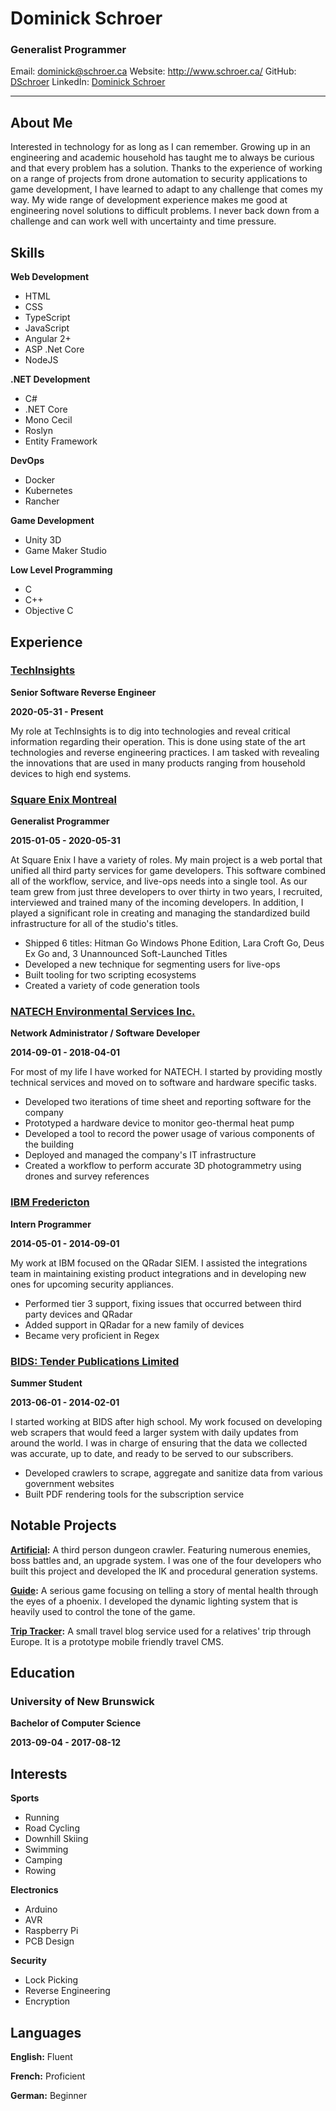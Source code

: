 <div class='row' markdown='1'>

<div class='col-md-7 name' markdown='1'>

# Dominick Schroer

### Generalist Programmer

</div>

<div class='col-md-5 contact' markdown='1'>

Email: dominick@schroer.ca
Website: http://www.schroer.ca/
GitHub: [DSchroer](https://github.com/DSchroer)
LinkedIn: [Dominick Schroer](https://www.linkedin.com/in/dominick-schroer-0180575a)
</div>

</div>

--- ---

## About Me

Interested in technology for as long as I can remember. Growing up in an engineering and academic household has taught me to always be curious and that every problem has a solution. Thanks to the experience of working on a range of projects from drone automation to security applications to game development, I have learned to adapt to any challenge that comes my way. My wide range of development experience makes me good at engineering novel solutions to difficult problems. I never back down from a challenge and can work well with uncertainty and time pressure.

## Skills

<div class='row' markdown='1'>

<div class='col-md-6 keylist' markdown='1'>

__Web Development__
* HTML
* CSS
* TypeScript
* JavaScript
* Angular 2+
* ASP .Net Core
* NodeJS
</div>

<div class='col-md-6 keylist' markdown='1'>

__.NET Development__
* C#
* .NET Core
* Mono Cecil
* Roslyn
* Entity Framework
</div>

<div class='col-md-6 keylist' markdown='1'>

__DevOps__
* Docker
* Kubernetes
* Rancher
</div>

<div class='col-md-6 keylist' markdown='1'>

__Game Development__
* Unity 3D
* Game Maker Studio
</div>

<div class='col-md-6 keylist' markdown='1'>

__Low Level Programming__
* C
* C++
* Objective C
</div>

</div>

## Experience

### [TechInsights](https://www.techinsights.com/)

<div class='job-details' markdown='1'>

<div  markdown='1'>

__Senior Software Reverse Engineer__

</div>

<div  markdown='1'>

__2020-05-31 - Present__

</div>

</div>

My role at TechInsights is to dig into technologies and reveal critical information regarding their operation. This is done using state of the art technologies and reverse engineering practices. I am tasked with revealing the innovations that are used in many products ranging from household devices to high end systems.

### [Square Enix Montreal](https://www.square-enix-montreal.com/)

<div class='job-details' markdown='1'>

<div  markdown='1'>

__Generalist Programmer__

</div>

<div  markdown='1'>

__2015-01-05 - 2020-05-31__

</div>

</div>

At Square Enix I have a variety of roles. My main project is a web portal that unified all third party services for game developers. This software combined all of the workflow, service, and live-ops needs into a single tool. As our team grew from just three developers to over thirty in two years, I  recruited, interviewed and trained many of the incoming developers. In addition, I played a significant role in creating and managing the standardized build infrastructure for all of the studio's titles.

* Shipped 6 titles: Hitman Go Windows Phone Edition, Lara Croft Go, Deus Ex Go and, 3 Unannounced Soft-Launched Titles
* Developed a new technique for segmenting users for live-ops
* Built tooling for two scripting ecosystems
* Created a variety of code generation tools
### [NATECH Environmental Services Inc.](http://www.natechenv.com/)

<div class='job-details' markdown='1'>

<div  markdown='1'>

__Network Administrator / Software Developer__

</div>

<div  markdown='1'>

__2014-09-01 - 2018-04-01__

</div>

</div>

For most of my life I have worked for NATECH. I started by providing mostly technical services and moved on to software and hardware specific tasks.

* Developed two iterations of time sheet and reporting software for the company
* Prototyped a hardware device to monitor geo-thermal heat pump
* Developed a tool to record the power usage of various components of the building
* Deployed and managed the company's IT infrastructure
* Created a workflow to perform accurate 3D photogrammetry using drones and survey references
### [IBM Fredericton](https://www.ibm.com/)

<div class='job-details' markdown='1'>

<div  markdown='1'>

__Intern Programmer__

</div>

<div  markdown='1'>

__2014-05-01 - 2014-09-01__

</div>

</div>

My work at IBM focused on the QRadar SIEM. I assisted the integrations team in maintaining existing product integrations and in developing new ones for upcoming security appliances.

* Performed tier 3 support, fixing issues that occurred between third party devices and QRadar
* Added support in QRadar for a new family of devices
* Became very proficient in Regex
### [BIDS: Tender Publications Limited](http://www.bids.ca/)

<div class='job-details' markdown='1'>

<div  markdown='1'>

__Summer Student__

</div>

<div  markdown='1'>

__2013-06-01 - 2014-02-01__

</div>

</div>

I started working at BIDS after high school. My work focused on developing web scrapers that would feed a larger system with daily updates from around the world. I was in charge of ensuring that the data we collected was accurate, up to date, and ready to be served to our subscribers.

* Developed crawlers to scrape, aggregate and sanitize data from various government websites
* Built PDF rendering tools for the subscription service
## Notable Projects

__[Artificial](http://artificialgame.ca/):__ A third person dungeon crawler. Featuring numerous enemies, boss battles and, an upgrade system. I was one of the four developers who built this project and developed the IK and procedural generation systems.

__[Guide](https://play.google.com/store/apps/details?id=com.ReframeGames.GuideGame&hl=en):__ A serious game focusing on telling a story of mental health through the eyes of a phoenix. I developed the dynamic lighting system that is heavily used to control the tone of the game.

__[Trip Tracker](https://trips.schroer.ca/):__ A small travel blog service used for a relatives' trip through Europe. It is a prototype mobile friendly travel CMS.

## Education

### University of New Brunswick

<div class='job-details' markdown='1'>

<div  markdown='1'>

__Bachelor of Computer Science__
</div>

<div  markdown='1'>

__2013-09-04 - 2017-08-12__

</div>

</div>

## Interests

<div class='row' markdown='1'>

<div class='col-md-4 keylist' markdown='1'>

__Sports__
* Running
* Road Cycling
* Downhill Skiing
* Swimming
* Camping
* Rowing
</div>

<div class='col-md-4 keylist' markdown='1'>

__Electronics__
* Arduino
* AVR
* Raspberry Pi
* PCB Design
</div>

<div class='col-md-4 keylist' markdown='1'>

__Security__
* Lock Picking
* Reverse Engineering
* Encryption
</div>

</div>

## Languages

<div class='row' markdown='1'>

<div class='col-md-4' markdown='1'>

__English:__ <span class='keypoint'>Fluent</span>

</div>

<div class='col-md-4' markdown='1'>

__French:__ <span class='keypoint'>Proficient</span>

</div>

<div class='col-md-4' markdown='1'>

__German:__ <span class='keypoint'>Beginner</span>

</div>

</div>

